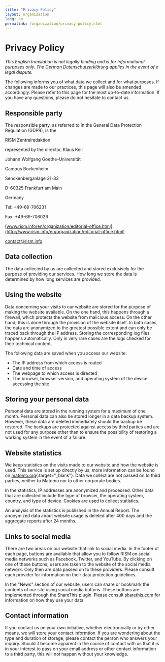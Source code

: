 ```yaml
---
title: "Privacy Policy"
layout: organization
lang: en
permalink: /organization/privacy-policy.html
---
```


# Privacy Policy

*This English translation is not legally binding and is for informational purposes only. The [German Datenschutzerklärung](/unternehmen/datenschutzerklaerung.html) applies in the event of a legal dispute.*

The following informs you of what data we collect and for what purposes. If changes are made to our practices, this page will also be amended accordingly. Please refer to this page for the most up-to-date information. If you have any questions, please do not hesitate to contact us.

## Responsible party

The responsible party, as referred to in the General Data Protection Regulation (GDPR), is the

RISM Zentralredaktion 

represented by the director, Klaus Keil

Johann Wolfgang Goethe-Universität 

Campus Bockenheim 

Senckenberganlage 31-33 

D-60325 Frankfurt am Main

Germany

Tel: +49-69-706231

Fax: +49-69-706026

[www.rism.info/en/organization/editorial-office.html](http://www.rism.info/en/organization/editorial-office.html)

contact@rism.info 

## Data collection

The data collected by us are collected and stored exclusively for the purpose of providing our services. How long we store the data is determined by how long services are provided.

## Using the website

Data concerning your visits to our website are stored for the purpose of making the website available. On the one hand, this happens through a firewall, which protects the website from malicious access. On the other hand, this is done through the provision of the website itself. In both cases, the data are anonymized to the greatest possible extent and can only be traced back through the IP address. Storing the corresponding log files happens automatically. Only in very rare cases are the logs checked for their technical content.

The following data are saved when you access our website:

* The IP address from which access is routed
* Date and time of access
* The webpage to which access is directed
* The browser, browser version, and operating system of the device accessing the site

## Storing your personal data

Personal data are stored in the running system for a maximum of one month. Personal data can also be stored longer in a data backup system. However, these data are deleted immediately should the backup be restored. The backups are protected against access by third parties and are not used for any purpose other than to ensure the possibility of restoring a working system in the event of a failure.

## Website statistics

We keep statistics on the visits made to our website and how the website is used. This service is set up directly by us; more information can be found on [matomo.org](https://matomo.org/){:target="_blank"}. Data we collect are not passed on to third parties, neither to Matomo nor to other corporate bodies.

In the statistics, IP addresses are anonymized and processed. Other data that are collected include the type of browser, the operating system, country, and type of device. Cookies are used to collect statistics.

An analysis of the statistics is published in the Annual Report. The anonymized data about website usage is deleted after 400 days and the aggregate reports after 24 months.

## Links to social media

There are two areas on our website that link to social media. In the footer of each page, buttons are available that allow you to follow RISM on social media networks such as Facebook, Twitter, and YouTube. By clicking on one of these buttons, users are taken to the website of the social media network. Only then are data passed on to these providers. Please consult each provider for information on their data protection guidelines.

In the "News" section of our website, users can share or bookmark the contents of our site using social media buttons. These buttons are implemented through the ShareThis plugin. Please consult [sharethis.com](https://sharethis.com) for information on how they use your data.

## Contact information

If you contact us on your own initiative, whether electronically or by other means, we will store your contact informtion. If you are wondering about the type and duration of storage, please contact the person who answers your inquiry. Should it become apparent in the course of contact with us that it is in your interest to pass on your email address or other contact information to a third party, this will not happen without your knowledge.